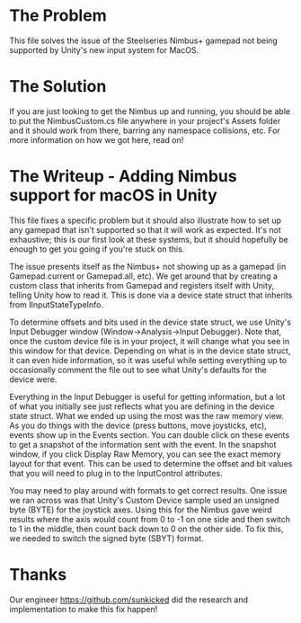 # The Problem
This file solves the issue of the Steelseries Nimbus+ gamepad not being supported by Unity's new input system for MacOS. 

# The Solution
If you are just looking to get the Nimbus up and running, you should be able to put the NimbusCustom.cs file anywhere in your project's Assets folder and it should work from there, barring any namespace collisions, etc. For more information on how we got here, read on!

# The Writeup - Adding Nimbus support for macOS in Unity
This file fixes a specific problem but it should also illustrate how to set up any gamepad that isn't supported so that it will work as expected. It's not exhaustive; this is our first look at these systems, but it should hopefully be enough to get you going if you're stuck on this.

The issue presents itself as the Nimbus+ not showing up as a gamepad (in Gamepad.current or Gamepad.all, etc). We get around that by creating a custom class that inherits from Gamepad and registers itself with Unity, telling Unity how to read it. This is done via a device state struct that inherits from IInputStateTypeInfo.

To determine offsets and bits used in the device state struct, we use Unity's Input Debugger window (Window->Analysis->Input Debugger). Note that, once the custom device file is in your project, it will change what you see in this window for that device. Depending on what is in the device state struct, it can even hide information, so it was useful while setting everything up to occasionally comment the file out to see what Unity's defaults for the device were.

Everything in the Input Debugger is useful for getting information, but a lot of what you initially see just reflects what you are defining in the device state struct. What we ended up using the most was the raw memory view. As you do things with the device (press buttons, move joysticks, etc), events show up in the Events section. You can double click on these events to get a snapshot of the information sent with the event. In the snapshot window, if you click Display Raw Memory, you can see the exact memory layout for that event. This can be used to determine the offset and bit values that you will need to plug in to the InputControl attributes.

You may need to play around with formats to get correct results. One issue we ran across was that Unity's Custom Device sample used an unsigned byte (BYTE) for the joystick axes. Using this for the Nimbus gave weird results where the axis would count from 0 to -1 on one side and then switch to 1 in the middle, then count back down to 0 on the other side. To fix this, we needed to switch the signed byte (SBYT) format.

# Thanks
Our engineer https://github.com/sunkicked did the research and implementation to make this fix happen!
